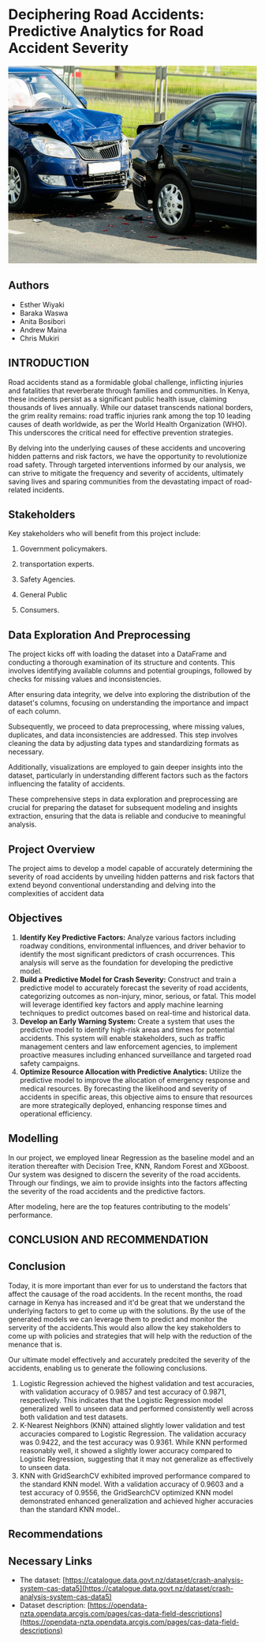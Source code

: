 # Deciphering Road Accidents: Predictive Analytics for Road Accident Severity

<img src="car.jpg" alt="Car Image" width="800" height="400" />



## Authors

- Esther Wiyaki 
- Baraka Waswa 
- Anita Bosibori 
- Andrew Maina
- Chris Mukiri 



## INTRODUCTION

Road accidents stand as a formidable global challenge, inflicting injuries and fatalities that reverberate through families and communities. In Kenya, these incidents persist as a significant public health issue, claiming thousands of lives annually. While our dataset transcends national borders, the grim reality remains: road traffic injuries rank among the top 10 leading causes of death worldwide, as per the World Health Organization (WHO). This underscores the critical need for effective prevention strategies.

By delving into the underlying causes of these accidents and uncovering hidden patterns and risk factors, we have the opportunity to revolutionize road safety. Through targeted interventions informed by our analysis, we can strive to mitigate the frequency and severity of accidents, ultimately saving lives and sparing communities from the devastating impact of road-related incidents.
## Stakeholders 
Key stakeholders who will benefit from this project include:

1. Government policymakers.

2. transportation experts.

3. Safety Agencies.

4. General Public

5. Consumers.
## Data Exploration And Preprocessing 
The project kicks off with loading the dataset into a DataFrame and conducting a thorough examination of its structure and contents. This involves identifying available columns and potential groupings, followed by checks for missing values and inconsistencies.

After ensuring data integrity, we delve into exploring the distribution of the dataset's columns, focusing on understanding the importance and impact of each column.

Subsequently, we proceed to data preprocessing, where missing values, duplicates, and data inconsistencies are addressed. This step involves cleaning the data by adjusting data types and standardizing formats as necessary.

Additionally, visualizations are employed to gain deeper insights into the dataset, particularly in understanding different factors such as the factors influencing the fatality of accidents.

These comprehensive steps in data exploration and preprocessing are crucial for preparing the dataset for subsequent modeling and insights extraction, ensuring that the data is reliable and conducive to meaningful analysis.






## Project Overview 
The project aims to develop a model capable of accurately determining the severity of road accidents by unveiling hidden patterns and risk factors that extend beyond conventional understanding and delving into the complexities of accident data  

## Objectives 
1. **Identify Key Predictive Factors:** Analyze various factors including roadway conditions, environmental influences, and driver behavior to identify the most significant predictors of crash occurrences. This analysis will serve as the foundation for developing the predictive model.
2. **Build a Predictive Model for Crash Severity:** Construct and train a predictive model to accurately forecast the severity of road accidents, categorizing outcomes as non-injury, minor, serious, or fatal. This model will leverage identified key factors and apply machine learning techniques to predict outcomes based on real-time and historical data.
3. **Develop an Early Warning System:** Create a system that uses the predictive model to identify high-risk areas and times for potential accidents. This system will enable stakeholders, such as traffic management centers and law enforcement agencies, to implement proactive measures including enhanced surveillance and targeted road safety campaigns.
4. **Optimize Resource Allocation with Predictive Analytics:** Utilize the predictive model to improve the allocation of emergency response and medical resources. By forecasting the likelihood and severity of accidents in specific areas, this objective aims to ensure that resources are more strategically deployed, enhancing response times and operational efficiency.
## Modelling 
In our project, we employed linear Regression as the baseline model and an iteration thereafter with Decision Tree, KNN, Random Forest and XGboost. Our system was designed to discern the severity of the road accidents. Through our findings, we aim to provide insights into the factors affecting the severity of the road accidents and the predictive factors.

After modeling, here are the top features contributing to the models' performance.


## CONCLUSION AND RECOMMENDATION 
## Conclusion
Today, it is more important than ever for us to understand the factors that affect the causage of the road accidents. In the recent months, the road carnage in Kenya has increased and it'd be great that we understand the underlying factors to get to come up with the solutions. 
By the use of the  generated models we can leverage them to predict and monitor the serverity of the accidents.This would also allow the key stakeholders to come up with policies and strategies that will help with the reduction of the menance that is. 

Our ultimate model effectively and accurately predcited the severity of the accidents, enabling us to generate the following conclusions.

1. Logistic Regression achieved the highest validation and test accuracies, with validation accuracy of 0.9857 and test accuracy of 0.9871, respectively. This indicates that the Logistic Regression model generalized well to unseen data and performed consistently well across both validation and test datasets.
2. K-Nearest Neighbors (KNN) attained slightly lower validation and test accuracies compared to Logistic Regression. The validation accuracy was 0.9422, and the test accuracy was 0.9361. While KNN performed reasonably well, it showed a slightly lower accuracy compared to Logistic Regression, suggesting that it may not generalize as effectively to unseen data.
3. KNN with GridSearchCV exhibited improved performance compared to the standard KNN model. With a validation accuracy of 0.9603 and a test accuracy of 0.9556, the GridSearchCV optimized KNN model demonstrated enhanced generalization and achieved higher accuracies than the standard KNN model..
## Recommendations


## Necessary Links 
* The dataset: [https://catalogue.data.govt.nz/dataset/crash-analysis-system-cas-data5](https://catalogue.data.govt.nz/dataset/crash-analysis-system-cas-data5)
* Dataset description: [https://opendata-nzta.opendata.arcgis.com/pages/cas-data-field-descriptions](https://opendata-nzta.opendata.arcgis.com/pages/cas-data-field-descriptions)

